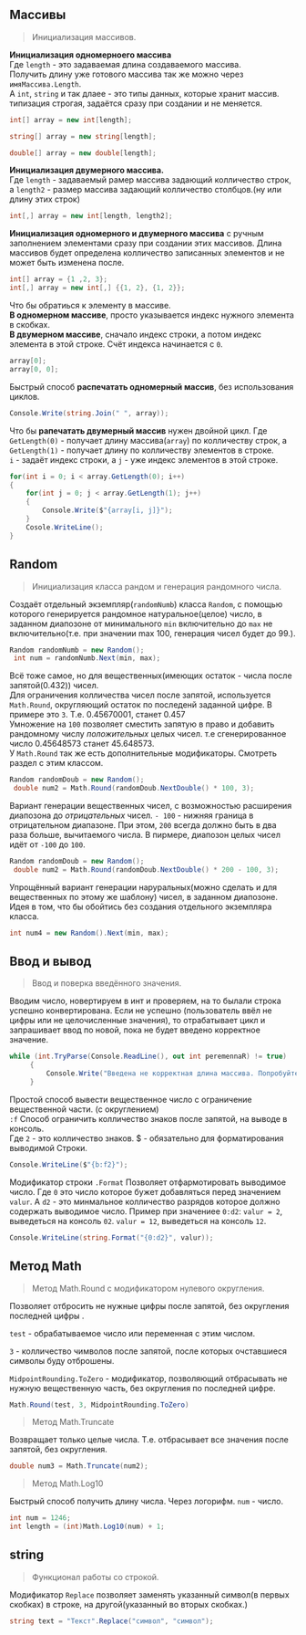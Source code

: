 
## Массивы

>Инициализация массивов.

**Инициализация одномерноего массива** <br>
Где `length` - это задаваемая длина создаваемого массива.<br>
Получить длину уже готового массива так же можно через `имяМассива.Length`. <br>
А `int`, `string` и так длаее - это типы данных, которые хранит массив. типизация строгая, задаётся сразу при создании и не меняется.
```c#
int[] array = new int[length]; 

string[] array = new string[length];

double[] array = new double[length];
```
**Инициализация двумерного массива.**<br> 
Где `length` - задаваемый рамер массива задающий колличество строк, а `length2` - размер массива задающий колличество столбцов.(ну или длину этих строк)
```c#
int[,] array = new int[length, length2]; 
```
**Инициализация одномерного и двумерного массива** с ручным заполнением элементами сразу при создании этих массивов.
Длина массивов будет определена колличество записанных элементов и не может быть изменена после.
```c#
int[] array = {1 ,2, 3}; 
int[,] array = new int[,] {{1, 2}, {1, 2}};
```
Что бы обратиься к элементу в массиве.<br> 
**В одномерном массиве**, просто указывается индекс нужного элемента в скобках.<br> 
**В двумерном массиве**, сначало индекс строки, а потом индекс элемента в этой строке. Счёт индекса начинается с `0`.
```c#
array[0];
array[0, 0];
```
Быстрый способ **распечатать одномерный массив**, без использования циклов.
```c#
Console.Write(string.Join(" ", array));
```
Что бы **рапечатать двумерный массив** нужен двойной цикл.
Где `GetLength(0)` - получает длину массива(`array`) по колличеству строк, а `GetLength(1)` - получает длину по колличеству элементов в строке. <br>
`i` - задаёт индекс строки, а `j` - уже индекс элементов в этой строке.
```c#
for(int i = 0; i < array.GetLength(0); i++)
{
    for(int j = 0; j < array.GetLength(1); j++)
    {
        Console.Write($"{array[i, j]}");
    }
    Cosole.WriteLine();
}
```
## Random

> Инициализация класса рандом и генерация рандомного числа.


Создаёт отдельный экземпляр(`randomNumb`) класса `Random`, с помощью которого генерируется рандомное натуральное(целое) число, в заданном диапозоне от минимального `min` включительно до `max` не включительно(т.е. при значении max 100, генерация чисел будет до 99.).
```c#
Random randomNumb = new Random(); 
 int num = randomNumb.Next(min, max);
```
Всё тоже самое, но для вещественных(имеющих остаток - числа после запятой(0.432)) чисел.<br> 
Для ограничения колличества чисел после запятой, используется `Math.Round`, округляющий остаток по последенй заданной цифре. В примере это `3`. Т.е. 0.45670001, станет 0.457 <br> 
Умножение  на `100` позволяет сместить запятую в право и добавить рандомному числу  *положительных* целых чисел. т.е сгенерированное число 0.45648573 станет 45.648573. <br>
У `Math.Round` так же есть дополнительные модификаторы. Смотреть раздел с этим классом.
```c#
Random randomDoub = new Random(); 
 double num2 = Math.Round(randomDoub.NextDouble() * 100, 3);
```
Вариант генерации вещественных чисел, с возможностью расширения диапозона до *отрицательных* чисел.
`- 100` - нижняя граница в отрицательном диапазоне. При этом, `200`  всегда должно быть в два раза больше, вычитаемого числа.
В пирмере, диапозон целых чисел идёт от `-100` до `100`.
```c#
Random randomDoub = new Random(); 
 double num2 = Math.Round(randomDoub.NextDouble() * 200 - 100, 3);
```
Упрощённый вариант генерации наруральных(можно сделать и для вещественных по этому же шаблону) чисел, в заданном диапозоне.<br>
Идея в том, что бы обойтись без создания отдельного экземпляра класса.   
```c#
int num4 = new Random().Next(min, max);
```
## Ввод и вывод

> Ввод и поверка введённого значения.

Вводим число, новертируем в инт и проверяем, на то былали строка успешно конвертирована. 
Если не успешно (пользователь ввёл не цифры или не целочисленные значения), то отрабатывает цикл и запрашивает ввод по новой, пока не будет введено корректное значение.
```c#
while (int.TryParse(Console.ReadLine(), out int peremennaR) != true)
     {
         Console.Write("Введена не корректная длина массива. Попробуйте ещё раз: ");
     }
```

Простой способ вывести вещественное число с ограничение вещественной части. (с округлением)<br>
`:f` Способ ограничить колличество знаков после запятой, на выводе в консоль.<br>
Где `2` - это колличество знаков. $ - обязательно для форматирования выводимой Строки. 
```c#
Console.WriteLine($"{b:f2}"); 
```

Модификатор строки `.Format` Позволяет отфармотировать выводимое число.
Где `0` это число которое бужет добавляться перед значением `valur`.
А `d2` - это минмальное колличество разрядов которое должно содержать выводимое число.
Пример при значениее `0:d2`: 
`valur = 2`, выведеться на консоль `02`.
`valur = 12`, выведеться на консоль `12`.
```c#
Console.WriteLine(string.Format("{0:d2}", valur));
```
## Метод Math

> Метод Math.Round с модификатором нулевого округления.

Позволяет отбросить не нужные цифры после запятой, без округления последней цифры .

`test` - обрабатываемое число или переменная с этим числом.

`3` - колличество чимволов после запятой, после которых очставшиеся символы буду отброшены.

`MidpointRounding.ToZero` - модификатор, позволяющий отбрасывать не нужную вещественную часть, без округления по последней цифре.
```C#
Math.Round(test, 3, MidpointRounding.ToZero)
```
> Метод Math.Truncate

Возвращает только целые числа. Т.е. отбрасывает все значения после запятой, без округления.
```c#
double num3 = Math.Truncate(num2); 
```

> Метод Math.Log10

Быстрый способ получить длину числа. Через логорифм.
`num` - число.
```c#
int num = 1246;
int length = (int)Math.Log10(num) + 1; 
```

## string

> Функционал работы со строкой.

Модификатор `Replace` позволяет заменять указанный символ(в первых скобках) в строке, на другой(указанный во вторых скобках.)
```c#
string text = "Текст".Replace("символ", "символ");
```